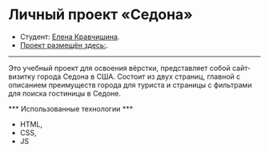 # Личный проект «Седона»

* Студент: [Елена Кравчишина](https://htmlacademy.ru/profile/id477857).
* [Проект размещён здесь:](https://unahermosa.github.io/sedona-2025/).

---

Это учебный проект для освоения вёрстки, представляет собой сайт-визитку города Седона в США.
Состоит из двух страниц, главной с описанием преимуществ города для туриста и страницы с фильтрами для поиска гостиницы в Седоне.

*** Использованные технологии ***

- HTML,
- CSS,
- JS
